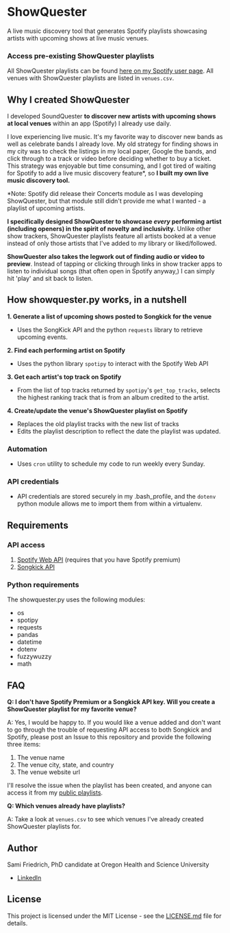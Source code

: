 # ShowQuester
A live music discovery tool that generates Spotify playlists showcasing artists with upcoming shows at live music venues.

### Access pre-existing ShowQuester playlists
All ShowQuester playlists can be found [here on my Spotify user page](https://open.spotify.com/user/1237403078?si=5U16WCC1QliVyfa67_aMEA). All venues with ShowQuester playlists are listed in `venues.csv`.

## Why I created ShowQuester 
I developed SoundQuester **to discover new artists with upcoming shows at local venues** within an app (Spotify) I already use daily.

I love experiencing live music. It's my favorite way to discover new bands as well as celebrate bands I already love. My old strategy for finding shows in my city was to check the listings in my local paper, Google the bands, and click through to a track or video before deciding whether to buy a ticket. This strategy was enjoyable but time consuming, and I got tired of waiting for Spotify to add a live music discovery feature*, so **I built my own live music discovery tool.**

*Note: Spotify did release their Concerts module as I was developing ShowQuester, but that module still didn't provide me what I wanted - a playlist of upcoming artists.

**I specifically designed ShowQuester to showcase *every* performing artist (including openers) in the spirit of novelty and inclusivity.** Unlike other show trackers, ShowQuester playlists feature all artists booked at a venue instead of only those artists that I've added to my library or liked/followed. 

**ShowQuester also takes the legwork out of finding audio or video to preview**. Instead of tapping or clicking through links in show tracker apps to listen to individual songs (that often open in Spotify anyway,) I can simply hit 'play' and sit back to listen.

## How showquester.py works, in a nutshell
**1. Generate a list of upcoming shows posted to Songkick for the venue**
- Uses the SongKick API and the python `requests` library to retrieve upcoming events.

**2. Find each performing artist on Spotify**
- Uses the python library `spotipy` to interact with the Spotify Web API

**3. Get each artist's top track on Spotify**
- From the list of top tracks returned by `spotipy`'s `get_top_tracks`, selects the highest ranking track that is from an album credited to the artist.

**4. Create/update the venue's ShowQuester playlist on Spotify**
- Replaces the old playlist tracks with the new list of tracks
- Edits the playlist description to reflect the date the playlist was updated.

### Automation
- Uses `cron` utility to schedule my code to run weekly every Sunday.
### API credentials
- API credentials are stored securely in my .bash_profile, and the `dotenv` python module allows me to import them from within a virtualenv.

## Requirements
### API access
1. [Spotify Web API](https://developer.spotify.com/documentation/web-api/) (requires that you have Spotify premium)
2. [Songkick API ](https://www.songkick.com/developer)

### Python requirements
The showquester.py uses the following modules:
- os
- spotipy
- requests
- pandas
- datetime
- dotenv
- fuzzywuzzy
- math

## FAQ
**Q: I don't have Spotify Premium or a Songkick API key. Will you create a ShowQuester playlist for my favorite venue?**

A: Yes, I would be happy to. If you would like a venue added and don't want to go through the trouble of requesting API access to both Songkick and Spotify, please post an Issue to this repository and provide the following three items:
1. The venue name
2. The venue city, state, and country
3. The venue website url

I'll resolve the issue when the playlist has been created, and anyone can access it from my [public playlists](https://open.spotify.com/user/1237403078?si=5U16WCC1QliVyfa67_aMEA).

**Q: Which venues already have playlists?**

A: Take a look at `venues.csv` to see which venues I've already created ShowQuester playlists for.

## Author
Sami Friedrich, PhD candidate at Oregon Health and Science University
- [LinkedIn](https://www.linkedin.com/in/sami-friedrich/)
 
## License
This project is licensed under the MIT License - see the [LICENSE.md](https://github.com/samifriedrich/showquester/blob/master/LICENSE) file for details.

